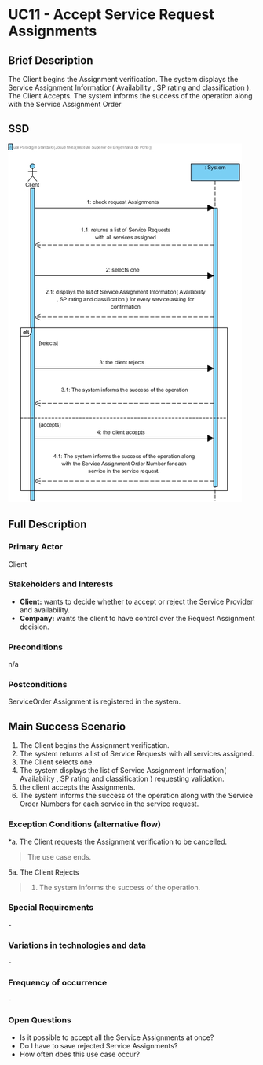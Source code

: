 # UC11 - Accept Service Request Assignments

## Brief Description

The Client begins the Assignment verification. The system displays the Service Assignment Information( Availability , SP rating and classification ). The Client Accepts. The system informs the success of the operation along with the Service Assignment Order

## SSD
![SSD_UC11_v2.jpg](SSD_UC11_v2.jpg)


## Full Description

### Primary Actor

Client

### Stakeholders and Interests
* **Client:** wants to decide whether to accept or reject the Service Provider and availability.
* **Company:** wants the client to have control over the Request Assignment decision.

### Preconditions
n/a

### Postconditions
ServiceOrder Assignment is registered in the system.

## Main Success Scenario

1. The Client begins the Assignment verification.
2. The system returns a list of Service Requests with all services assigned.
3. The Client selects one.
4. The system displays the list of Service Assignment Information( Availability , SP rating and classification ) requesting validation.
5. the client accepts the Assignments.
6. The system informs the success of the operation along with the Service Order Numbers for each service in the service request.

### Exception Conditions (alternative flow)

*a. The Client requests the Assignment verification to be cancelled.

> The use case ends.

5a. The Client Rejects
> 1. The system informs the success of the operation.

### Special Requirements
\-

### Variations in technologies and data
\-

### Frequency of occurrence
\-

### Open Questions

* Is it possible to accept all the Service Assignments at once?
* Do I have to save rejected Service Assignments?
* How often does this use case occur?